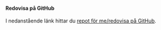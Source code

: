#### Redovisa på GitHub

I nedanstående länk hittar du [repot för me/redovisa på GitHub](https://github.com/panthorn/dbwebb-kurser).
